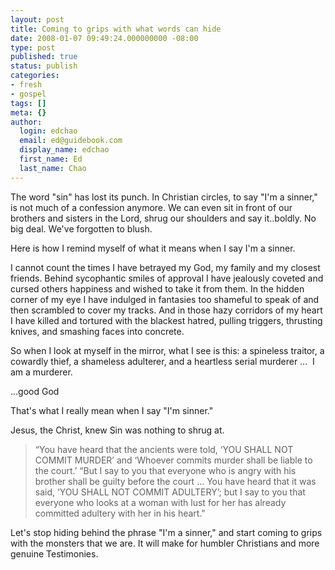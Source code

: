```yaml
---
layout: post
title: Coming to grips with what words can hide
date: 2008-01-07 09:49:24.000000000 -08:00
type: post
published: true
status: publish
categories:
- fresh
- gospel
tags: []
meta: {}
author:
  login: edchao
  email: ed@guidebook.com
  display_name: edchao
  first_name: Ed
  last_name: Chao
---
```

<p>The word "sin" has lost its punch.  In Christian circles, to say "I'm a sinner," is not much of a confession anymore.  We can even sit in front of our brothers and sisters in the Lord, shrug our shoulders and say it..boldly.  No big deal.  We've forgotten to blush.</p>
<p>Here is how I remind myself of what it means when I say I'm a sinner.</p>
<p>I cannot count the times I have betrayed my God, my family and my closest friends. Behind sycophantic smiles of approval I have jealously coveted and cursed others happiness and wished to take it from them.  In the hidden corner of my eye I have indulged in fantasies too shameful to speak of and then scrambled to cover my tracks. And in those hazy corridors of my heart I have killed and tortured with the blackest hatred, pulling triggers, thrusting knives, and smashing faces into concrete.</p>
<p>So when I look at myself in the mirror, what I see is this: a spineless traitor, a cowardly thief, a shameless adulterer, and a heartless serial murderer ...  I am a murderer.</p>
<p>...good God</p>
<p>That's what I really mean when I say "I'm sinner."</p>
<p>Jesus, the Christ, knew Sin was nothing to shrug at.</p>
<blockquote><p>“You have heard that the ancients were told, ‘YOU SHALL NOT COMMIT MURDER’ and ‘Whoever commits murder shall be liable to the court.’ “But I say to you that everyone who is angry with his brother shall be guilty before the court ... You have heard that it was said, ‘YOU SHALL NOT COMMIT ADULTERY’; but I say to you that everyone who looks at a woman with lust for her has already committed adultery with her in his heart."</p></blockquote>
<p>Let's stop hiding behind the phrase "I'm a sinner," and start coming to grips with the monsters that we are.  It will make for humbler Christians and more genuine Testimonies.</p>
